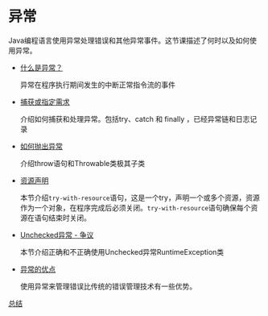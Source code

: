 # 异常
Java编程语言使用异常处理错误和其他异常事件。这节课描述了何时以及如何使用异常。

* [什么是异常？](/content/essential/exceptions/definition.md)
    
    异常在程序执行期间发生的中断正常指令流的事件
* [捕获或指定需求](/content/essential/exceptions/catchOrDeclare.md)
    
    介绍如何捕获和处理异常。包括try、catch 和  finally ，已经异常链和日志记录
* [如何抛出异常](/content/essential/exceptions/throwing.md)
    
    介绍throw语句和Throwable类极其子类 
* [资源声明](/content/essential/exceptions/tryResourceClose.md)
    
    本节介绍`try-with-resource`语句，这是一个try，声明一个或多个资源，资源作为一个对象，在程序完成后必须关闭。`try-with-resource`语句确保每个资源在语句结束时关闭。  

* [Unchecked异常 - 争议](/content/essential/exceptions/runtime.md)
   
    本节介绍正确和不正确使用Unchecked异常RuntimeException类

* [异常的优点](/content/essential/exceptions/advantages.md)

    使用异常来管理错误比传统的错误管理技术有一些优势。    
    
                                                                          
[总结](/content/essential/exceptions/summary.md)